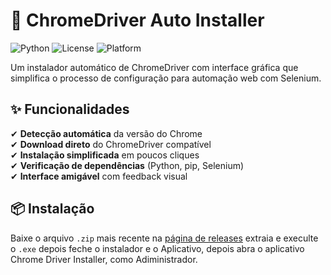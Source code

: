 # 🚀 ChromeDriver Auto Installer

![Python](https://img.shields.io/badge/python-3.7%2B-blue)
![License](https://img.shields.io/badge/license-MIT-green)
![Platform](https://img.shields.io/badge/platform-windows-lightgrey)

Um instalador automático de ChromeDriver com interface gráfica que simplifica o processo de configuração para automação web com Selenium.



## ✨ Funcionalidades

✔ **Detecção automática** da versão do Chrome  
✔ **Download direto** do ChromeDriver compatível  
✔ **Instalação simplificada** em poucos cliques  
✔ **Verificação de dependências** (Python, pip, Selenium)  
✔ **Interface amigável** com feedback visual  

## 📦 Instalação

Baixe o arquivo `.zip` mais recente na [página de releases](https://github.com/Reginaldo-Worker/chromedriver-installer/releases) extraia e execulte o `.exe` depois feche o instalador e o Aplicativo, depois abra o aplicativo Chrome Driver Installer, como Adiministrador.
